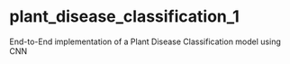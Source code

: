 # plant_disease_classification_1
End-to-End implementation of a Plant Disease Classification model using CNN
